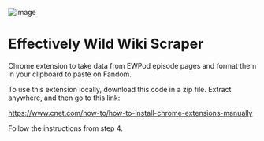 ![image](https://user-images.githubusercontent.com/3538143/132111041-b724fdaf-ceb1-45ee-9f64-623a68030b94.png)

# Effectively Wild Wiki Scraper
Chrome extension to take data from EWPod episode pages and format them in your clipboard to paste on Fandom.

To use this extension locally, download this code in a zip file. Extract anywhere, and then go to this link:

https://www.cnet.com/how-to/how-to-install-chrome-extensions-manually

Follow the instructions from step 4.
